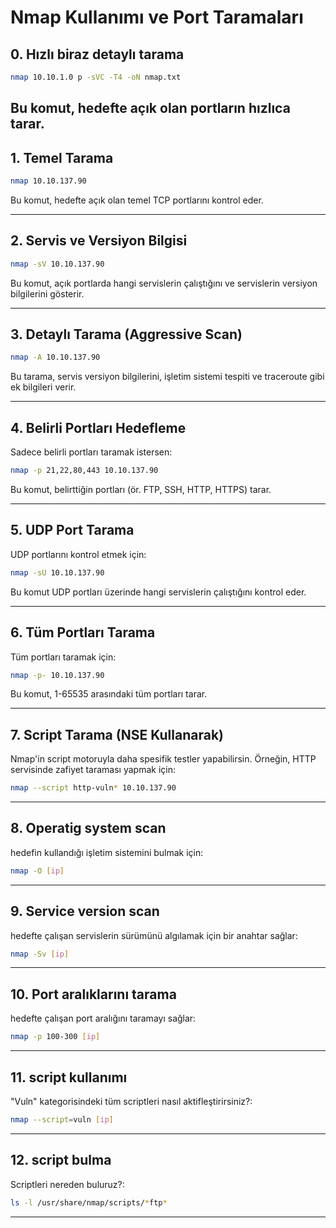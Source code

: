# Nmap Kullanımı ve Port Taramaları


## 0. **Hızlı biraz detaylı tarama**
```bash
nmap 10.10.1.0 p -sVC -T4 -oN nmap.txt
```
Bu komut, hedefte açık olan portların hızlıca tarar.
---


## 1. **Temel Tarama**
```bash
nmap 10.10.137.90
```
Bu komut, hedefte açık olan temel TCP portlarını kontrol eder.

---

## 2. **Servis ve Versiyon Bilgisi**
```bash
nmap -sV 10.10.137.90
```
Bu komut, açık portlarda hangi servislerin çalıştığını ve servislerin versiyon bilgilerini gösterir.

---

## 3. **Detaylı Tarama (Aggressive Scan)**
```bash
nmap -A 10.10.137.90
```
Bu tarama, servis versiyon bilgilerini, işletim sistemi tespiti ve traceroute gibi ek bilgileri verir.

---

## 4. **Belirli Portları Hedefleme**
Sadece belirli portları taramak istersen:
```bash
nmap -p 21,22,80,443 10.10.137.90
```
Bu komut, belirttiğin portları (ör. FTP, SSH, HTTP, HTTPS) tarar.

---

## 5. **UDP Port Tarama**
UDP portlarını kontrol etmek için:
```bash
nmap -sU 10.10.137.90
```
Bu komut UDP portları üzerinde hangi servislerin çalıştığını kontrol eder.

---

## 6. **Tüm Portları Tarama**
Tüm portları taramak için:
```bash
nmap -p- 10.10.137.90
```
Bu komut, 1-65535 arasındaki tüm portları tarar.

---

## 7. **Script Tarama (NSE Kullanarak)**
Nmap'in script motoruyla daha spesifik testler yapabilirsin. Örneğin, HTTP servisinde zafiyet taraması yapmak için:
```bash
nmap --script http-vuln* 10.10.137.90
```

---
## 8. **Operatig system scan**
hedefin kullandığı işletim sistemini bulmak için:
```bash
nmap -O [ip]
```


---
## 9. **Service version scan**
hedefte çalışan servislerin sürümünü algılamak için bir anahtar sağlar:
```bash
nmap -Sv [ip]
```

---
## 10. **Port aralıklarını tarama**
hedefte çalışan port aralığını taramayı sağlar:
```bash
nmap -p 100-300 [ip]
```
---

## 11. **script kullanımı**
"Vuln" kategorisindeki tüm scriptleri nasıl aktifleştirirsiniz?:
```bash
nmap --script=vuln [ip]
```
---
## 12. **script bulma**
Scriptleri nereden buluruz?:
```bash
ls -l /usr/share/nmap/scripts/*ftp*
```
---
